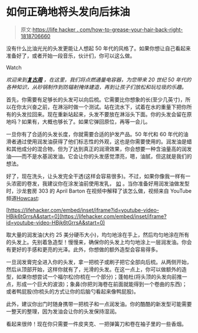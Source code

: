 # 如何正确地将头发向后抹油

> 原文:[https://life hacker . com/how-to-grease-your-hair-back-right-1818706660](https://lifehacker.com/how-to-grease-your-hair-back-properly-1818706660)

没有什么比油光光的头发更能让人想起 50 年代的风格了。如果你想让自己看起来准备好了，或者开始一段音乐，伙计们，你可以这么做。

Watch

*欢迎来到*[***复古周***](https://lifehacker.com/tag/retro-week) *，在这里，我们将点燃通量电容器，为您带来 20 世纪 50 年代的各种知识，从砂锅制作到防辐射掩体建造，再到让孩子们放松和玩垃圾的乐趣。*

首先，你需要有足够长的头发可以向后梳。它需要比你想象的长(至少几英寸)，所以在你太兴奋之前，在淋浴时做一个测试。站在流水下，试着在水的重量下把你所有的头发拉回来。现在重新站起来，头发不要放在淋浴头下面。你的头发会留在原地吗？如果有，大概也够长了。如果它弹回原位，再等一会儿。

一旦你有了合适的头发长度，你就需要合适的护发产品。50 年代和 60 年代的油滑者通过使用润发油获得了他们标志性的外观，这也是你需要使用的。润发油是蜡和其他成分的混合物，但为了达到真正的润滑效果，你会想要一种含油量高的润发油——而不是水基润发油。它会让你的头发感觉漂亮，嗯，油腻，但这就是我们的想法。

好了，现在洗头，让头发完全干透(这样会容易很多)。不过，如果你像我一样有一头浓密的卷发，我建议你在涂发油前使用发乳， [如](https://www.amazon.com/Suavecito-Hair-Cream-8-Ounce/dp/B008LDEX5Q/?asc_campaign=InlineText&asc_refurl=https://lifehacker.com/how-to-grease-your-hair-back-properly-1818706660&asc_source=&tag=kinjalifehackerlink-20) 。当你准备好用润发油做发型时，沙龙套房 303 的 April Barton 在视频中解释了该怎么做，视频来自 YouTube 频道[Howcast](https://www.youtube.com/channel/UCSpVHeDGr9UbREhRca0qwsA):

 [https://lifehacker.com/embed/inset/iframe?id=youtube-video-HBjk6tGrrsA&start=0](https://lifehacker.com/embed/inset/iframe?id=youtube-video-HBjk6tGrrsA&start=0) 

取大量的润发油(大约 25 美分硬币大小)，均匀地涂在手上，然后均匀地涂在所有的头发上。先别着急造型！慢慢来，确保你的头发上均匀地涂上一层润发油。你会有更好的手感和更亮的光泽。此外，你想做的额外造型会容易得多。

一旦润发膏完全进入你的头发，拿一把梳子或刷子把它全部向后梳。从两侧开始，然后从顶部开始，这样你就有了，光滑的头发。在这一点上，你可以做额外的造型，如果你想尝试一个福尔松(你梳在一个部分)；蓬帕杜(将头顶的头发向前推一点，形成一个巨大的波浪)；象鼻(你把刘海卷在前面就能得到一个卷曲的东西)；或者鸭屁股(你梳头的方式让你的后脑勺看起来像鸭屁股)。

此外，建议你出门时随身携带一把梳子和一点润发油。你的酷酷的新发型可能需要一整天的整理，因为发油会让你的头发保持湿润。

看起来很帅！现在你只需要一件皮夹克、一把弹簧刀和卷在袖子里的一些香烟。
